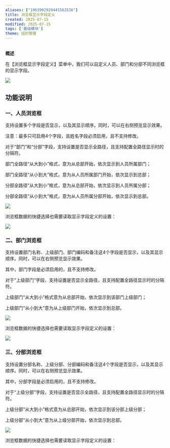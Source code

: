 ```yaml
---
aliases: ["1963902929441562536"]
title: 浏览框显示字段定义
created: 2025-07-15
modified: 2025-07-15
tags: ['基础模块']
theme: 组织管理
---
```


##

**概述**

在【浏览框显示字段定义】菜单中，我们可以自定义人员、部门和分部不同浏览框的显示字段。

![](https://myhelpdoc.oss-cn-heyuan.aliyuncs.com/mdimages/6f7024700d6624c36f5482156a902537.jpg)

## **功能说明**

### 一、**人员浏览框**

支持设置多个字段是否显示，以及其显示顺序。同时，可以在右侧预览显示效果。

注意：最多只可启用4个字段，且姓名字段必须启用，且不支持修改。

对于“部门”和“分部”字段，支持设置是否显示全路径，且支持配置全路径显示时的分隔符。

部门全路径“从大到小”格式，意为从总部开始，依次显示到人员所属部门；

部门全路径“从小到大”格式，意为从人员所属部门开始，依次显示到总部；

分部全路径“从大到小”格式，意为从总部开始，依次显示到人员所属分部；

分部全路径“从小到大”格式，意为从人员所属分部开始，依次显示到总部。

![](https://myhelpdoc.oss-cn-heyuan.aliyuncs.com/mdimages/abd3ef868d6c6386431ca8ba0701d0a0.jpg)

浏览框数据的快捷选择也需要读取显示字段定义的设置：

![](https://myhelpdoc.oss-cn-heyuan.aliyuncs.com/mdimages/3f8349716fda30f9facc8f77bfea70e0.jpg)

### 二、**部门浏览框**

支持设置部门名称、上级部门、部门编码和备注这4个字段是否显示，以及其显示顺序。同时，可以在右侧预览显示效果。

其中，部门字段是必须启用的，且不支持修改。

对于“上级部门”字段，支持设置是否显示全路径，且支持配置全路径显示时的分隔符。

上级部门“从大到小”格式意为从总部开始，依次显示到该部门上级部门；

上级部门“从小到大”意为从上级部门开始，依次显示到总部。

![](https://myhelpdoc.oss-cn-heyuan.aliyuncs.com/mdimages/2e27351e84fa465277804842e67023c0.jpg)

浏览框数据的快捷选择也需要读取显示字段定义的设置：

![](https://myhelpdoc.oss-cn-heyuan.aliyuncs.com/mdimages/09d2529e21dfe0142b659d0bfe44b048.jpg)

### 三、**分部浏览框**

支持设置分部名称、上级分部、分部编码和备注这4个字段是否显示，以及其显示顺序。同时，可以在右侧预览显示效果。

其中，分部字段是必须启用的，且不支持修改。

对于“上级分部”字段，支持设置是否显示全路径，且支持配置全路径显示时的分隔符。

上级分部“从大到小”格式意为从总部开始，依次显示到该分部上级分部；

上级分部“从小到大”意为从上级分部开始，依次显示到总部。

![](https://myhelpdoc.oss-cn-heyuan.aliyuncs.com/mdimages/9a375fff52954a4104e78d8cb2c67774.jpg)

浏览框数据的快捷选择也需要读取显示字段定义的设置：

